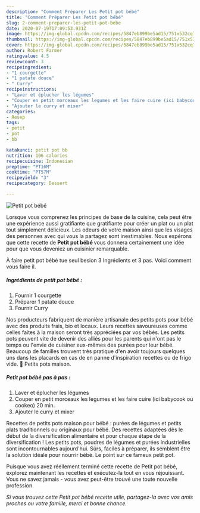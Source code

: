 ```yaml
---
description: "Comment Préparer Les Petit pot bébé"
title: "Comment Préparer Les Petit pot bébé"
slug: 2-comment-preparer-les-petit-pot-bebe
date: 2020-07-19T17:09:53.931Z
image: https://img-global.cpcdn.com/recipes/5847eb899be5ad15/751x532cq70/petit-pot-bebe-photo-principale-de-la-recette.jpg
thumbnail: https://img-global.cpcdn.com/recipes/5847eb899be5ad15/751x532cq70/petit-pot-bebe-photo-principale-de-la-recette.jpg
cover: https://img-global.cpcdn.com/recipes/5847eb899be5ad15/751x532cq70/petit-pot-bebe-photo-principale-de-la-recette.jpg
author: Robert Farmer
ratingvalue: 4.5
reviewcount: 3
recipeingredient:
- "1 courgette"
- "1 patate douce"
- " Curry"
recipeinstructions:
- "Laver et éplucher les légumes"
- "Couper en petit morceaux les legumes et les faire cuire (ici babycook ou cookeo) 20 min."
- "Ajouter le curry et mixer"
categories:
- Resep
tags:
- petit
- pot
- bb

katakunci: petit pot bb 
nutrition: 106 calories
recipecuisine: Indonesian
preptime: "PT16M"
cooktime: "PT57M"
recipeyield: "3"
recipecategory: Dessert

---
```



![Petit pot bébé](https://img-global.cpcdn.com/recipes/5847eb899be5ad15/751x532cq70/petit-pot-bebe-photo-principale-de-la-recette.jpg)

Lorsque vous comprenez les principes de base de la cuisine, cela peut être une expérience aussi gratifiante que gratifiante pour créer un plat ou un plat tout simplement délicieux. Les odeurs de votre maison ainsi que les visages des personnes avec qui vous la partagez sont inestimables. Nous espérons que cette recette de <strong> Petit pot bébé </strong> vous donnera certainement une idée pour que vous deveniez un cuisinier remarquable.

<!--inarticleads1-->

À faire petit pot bébé tue seul besion 3 Ingrédients et 3 pas. Voici comment vous faire il.

##### Ingrédients de petit pot bébé :

1. Fournir 1 courgette
1. Préparer 1 patate douce
1. Fournir  Curry


Nos producteurs fabriquent de manière artisanale des petits pots pour bébé avec des produits frais, bio et locaux. Leurs recettes savoureuses comme celles faites à la maison seront très appréciées par vos bébés. Les petits pots peuvent vite de devenir des alliés pour les parents qui n&#39;ont pas le temps ou l&#39;envie de cuisiner eux-mêmes des purées pour leur bébé. Beaucoup de familles trouvent très pratique d&#39;en avoir toujours quelques uns dans les placards en cas de en panne d&#39;inspiration recettes ou de frigo vide. 🥣 Petits pots maison. 

<!--inarticleads2-->

##### Petit pot bébé pas à pas :

1. Laver et éplucher les légumes
1. Couper en petit morceaux les legumes et les faire cuire (ici babycook ou cookeo) 20 min.
1. Ajouter le curry et mixer


Recettes de petits pots maison pour bébé : purées de légumes et petits plats traditionnels ou originaux pour bébé. Des recettes adaptées dès le début de la diversification alimentaire et pour chaque étape de la diversification ! Les petits pots, poudres de légumes et purées industrielles sont incontournables aujourd&#39;hui. Sûrs, faciles à préparer, ils semblent être la solution idéale pour nourrir bébé. Le point sur ce fameux petit pot. 

<!--inarticleads1-->

<p>
Puisque vous avez réellement terminé cette recette de Petit pot bébé, explorez maintenant les recettes et exécutez-la tout en vous réjouissant. Vous ne savez jamais - vous avez peut-être trouvé une toute nouvelle profession.
</p>

<p>
<i>Si vous trouvez cette Petit pot bébé recette utile, partagez-la avec vos amis proches ou votre famille, merci et bonne chance.</i>
</p>
